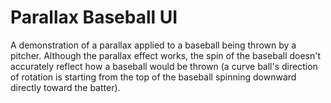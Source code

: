 # Parallax Baseball UI

A demonstration of a parallax applied to a baseball being thrown by a pitcher. Although the parallax effect works, the spin of the baseball doesn't accurately reflect how a baseball would be thrown (a curve ball's direction of rotation is starting from the top of the baseball spinning downward directly toward the batter).

